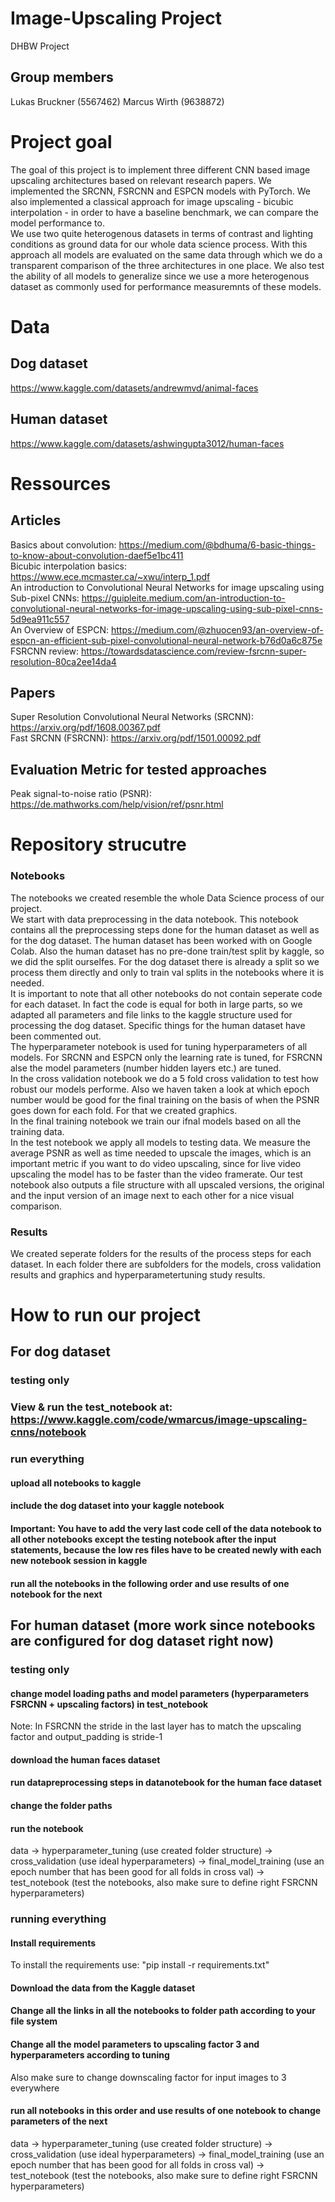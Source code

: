 # Image-Upscaling Project
DHBW Project
## Group members
Lukas Bruckner (5567462)
Marcus Wirth (9638872)

# Project goal
The goal of this project is to implement three different CNN based image upscaling architectures based on relevant research papers. We implemented the SRCNN, FSRCNN and ESPCN models with PyTorch. We also implemented a classical approach for image upscaling - bicubic interpolation - in order to have a baseline benchmark, we can compare the model performance to.<br>
We use two quite heterogenous datasets in terms of contrast and lighting conditions as ground data for our whole data science process. With this approach all models are evaluated on the same data through which we do a transparent comparison of the three architectures in one place. We also test the ability of all models to generalize since we use a more heterogenous dataset as commonly used for performance measuremnts of these models.

# Data
## Dog dataset
https://www.kaggle.com/datasets/andrewmvd/animal-faces

## Human dataset
https://www.kaggle.com/datasets/ashwingupta3012/human-faces


# Ressources
## Articles
Basics about convolution: https://medium.com/@bdhuma/6-basic-things-to-know-about-convolution-daef5e1bc411<br>
Bicubic interpolation basics: https://www.ece.mcmaster.ca/~xwu/interp_1.pdf<br>
An introduction to Convolutional Neural Networks for image upscaling using Sub-pixel CNNs: https://guipleite.medium.com/an-introduction-to-convolutional-neural-networks-for-image-upscaling-using-sub-pixel-cnns-5d9ea911c557<br>
An Overview of ESPCN: https://medium.com/@zhuocen93/an-overview-of-espcn-an-efficient-sub-pixel-convolutional-neural-network-b76d0a6c875e<br>
FSRCNN review: https://towardsdatascience.com/review-fsrcnn-super-resolution-80ca2ee14da4<br>
## Papers
Super Resolution Convolutional Neural Networks (SRCNN): https://arxiv.org/pdf/1608.00367.pdf<br>
Fast SRCNN (FSRCNN): https://arxiv.org/pdf/1501.00092.pdf
## Evaluation Metric for tested approaches
Peak signal-to-noise ratio (PSNR): https://de.mathworks.com/help/vision/ref/psnr.html


# Repository strucutre

### Notebooks
The notebooks we created resemble the whole Data Science process of our project. <br>
We start with data preprocessing in the data notebook. This notebook contains all the preprocessing steps done for the human dataset as well as for the dog dataset. The human dataset has been worked with on Google Colab. Also the human dataset has no pre-done train/test split by kaggle, so we did the split ourselfes. For the dog dataset there is already a split so we process them directly and only to train val splits in the notebooks where it is needed.<br>
It is important to note that all other notebooks do not contain seperate code for each dataset. In fact the code is equal for both in large parts, so we adapted all parameters and file links to the kaggle structure used for processing the dog dataset. Specific things for the human dataset have been commented out.<br>
The hyperparameter notebook is used for tuning hyperparameters of all models. For SRCNN and ESPCN only the learning rate is tuned, for FSRCNN alse the model parameters (number hidden layers etc.) are tuned.<br>
In the cross validation notebook we do a 5 fold cross validation to test how robust our models performe. Also we haven taken a look at which epoch number would be good for the final training on the basis of when the PSNR goes down for each fold. For that we created graphics.<br>
In the final training notebook we train our ifnal models based on all the training data.<br>
In the test notebook we apply all models to testing data. We measure the average PSNR as well as time needed to upscale the images, which is an important metric if you want to do video upscaling, since for live video upscaling the model has to be faster than the video framerate. Our test notebook also outputs a file structure with all upscaled versions, the original and the input version of an image next to each other for a nice visual comparison.

### Results
We created seperate folders for the results of the process steps for each dataset. In each folder there are subfolders for the models, cross validation results and graphics and hyperparametertuning study results.



# How to run our project

## For dog dataset

### testing only

### View & run the test_notebook at: https://www.kaggle.com/code/wmarcus/image-upscaling-cnns/notebook


### run everything

#### upload all notebooks to kaggle

#### include the dog dataset into your kaggle notebook

#### Important: You have to add the very last code cell of the data notebook to all other notebooks except the testing notebook after the input statements, because the low res files have to be created newly with each new notebook session in kaggle

#### run all the notebooks in the following order and use results of one notebook for the next





## For human dataset (more work since notebooks are configured for dog dataset right now)

### testing only

#### change model loading paths and model parameters (hyperparameters FSRCNN + upscaling factors) in test_notebook
Note: In FSRCNN the stride in the last layer has to match the upscaling factor and output_padding is stride-1

#### download the human faces dataset

#### run datapreprocessing steps in datanotebook for the human face dataset
#### change the folder paths

#### run the notebook
data -> hyperparameter_tuning (use created folder structure) -> cross_validation (use ideal hyperparameters) -> final_model_training (use an epoch number that has been good for all folds in cross val) -> test_notebook (test the notebooks, also make sure to define right FSRCNN hyperparameters)


### running everything
#### Install requirements
To install the requirements use: "pip install -r requirements.txt"

#### Download the data from the Kaggle dataset

#### Change all the links in all the notebooks to folder path according to your file system

#### Change all the model parameters to upscaling factor 3 and hyperparameters according to tuning
Also make sure to change downscaling factor for input images to 3 everywhere

#### run all notebooks in this order and use results of one notebook to change parameters of the next
data -> hyperparameter_tuning (use created folder structure) -> cross_validation (use ideal hyperparameters) -> final_model_training (use an epoch number that has been good for all folds in cross val) -> test_notebook (test the notebooks, also make sure to define right FSRCNN hyperparameters)


